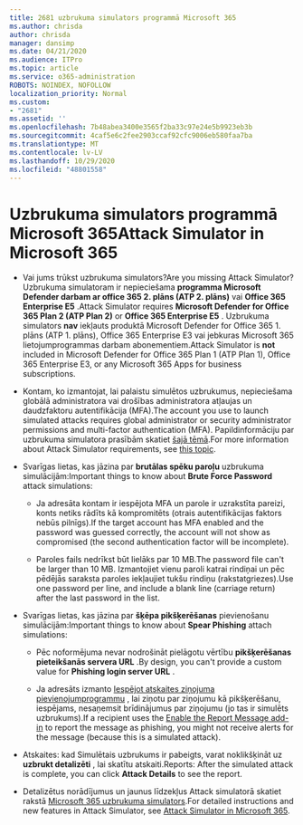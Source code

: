 ```yaml
---
title: 2681 uzbrukuma simulators programmā Microsoft 365
ms.author: chrisda
author: chrisda
manager: dansimp
ms.date: 04/21/2020
ms.audience: ITPro
ms.topic: article
ms.service: o365-administration
ROBOTS: NOINDEX, NOFOLLOW
localization_priority: Normal
ms.custom:
- "2681"
ms.assetid: ''
ms.openlocfilehash: 7b48abea3400e3565f2ba33c97e24e5b9923eb3b
ms.sourcegitcommit: 4caf5e6c2fee2903ccaf92cfc9006eb580faa7ba
ms.translationtype: MT
ms.contentlocale: lv-LV
ms.lasthandoff: 10/29/2020
ms.locfileid: "48801558"
---
```

# <a name="attack-simulator-in-microsoft-365"></a><span data-ttu-id="8c446-102">Uzbrukuma simulators programmā Microsoft 365</span><span class="sxs-lookup"><span data-stu-id="8c446-102">Attack Simulator in Microsoft 365</span></span>

- <span data-ttu-id="8c446-103">Vai jums trūkst uzbrukuma simulators?</span><span class="sxs-lookup"><span data-stu-id="8c446-103">Are you missing Attack Simulator?</span></span> <span data-ttu-id="8c446-104">Uzbrukuma simulatoram ir nepieciešama **programma Microsoft Defender darbam ar office 365 2. plāns (ATP 2. plāns)** vai **Office 365 Enterprise E5** .</span><span class="sxs-lookup"><span data-stu-id="8c446-104">Attack Simulator requires **Microsoft Defender for Office 365 Plan 2 (ATP Plan 2)** or **Office 365 Enterprise E5** .</span></span> <span data-ttu-id="8c446-105">Uzbrukuma simulators **nav** iekļauts produktā Microsoft Defender for Office 365 1. plāns (ATP 1. plāns), Office 365 Enterprise E3 vai jebkuras Microsoft 365 lietojumprogrammas darbam abonementiem.</span><span class="sxs-lookup"><span data-stu-id="8c446-105">Attack Simulator is **not** included in Microsoft Defender for Office 365 Plan 1 (ATP Plan 1), Office 365 Enterprise E3, or any Microsoft 365 Apps for business subscriptions.</span></span>

- <span data-ttu-id="8c446-106">Kontam, ko izmantojat, lai palaistu simulētos uzbrukumus, nepieciešama globālā administratora vai drošības administratora atļaujas un daudzfaktoru autentifikācija (MFA).</span><span class="sxs-lookup"><span data-stu-id="8c446-106">The account you use to launch simulated attacks requires global administrator or security administrator permissions and multi-factor authentication (MFA).</span></span> <span data-ttu-id="8c446-107">Papildinformāciju par uzbrukuma simulatora prasībām skatiet [šajā tēmā](https://docs.microsoft.com/microsoft-365/security/office-365-security/attack-simulator).</span><span class="sxs-lookup"><span data-stu-id="8c446-107">For more information about Attack Simulator requirements, see [this topic](https://docs.microsoft.com/microsoft-365/security/office-365-security/attack-simulator).</span></span>

- <span data-ttu-id="8c446-108">Svarīgas lietas, kas jāzina par **brutālas spēku paroļu** uzbrukuma simulācijām:</span><span class="sxs-lookup"><span data-stu-id="8c446-108">Important things to know about **Brute Force Password** attack simulations:</span></span>

  - <span data-ttu-id="8c446-109">Ja adresāta kontam ir iespējota MFA un parole ir uzrakstīta pareizi, konts netiks rādīts kā kompromitēts (otrais autentifikācijas faktors nebūs pilnīgs).</span><span class="sxs-lookup"><span data-stu-id="8c446-109">If the target account has MFA enabled and the password was guessed correctly, the account will not show as compromised (the second authentication factor will be incomplete).</span></span>

  - <span data-ttu-id="8c446-110">Paroles fails nedrīkst būt lielāks par 10 MB.</span><span class="sxs-lookup"><span data-stu-id="8c446-110">The password file can't be larger than 10 MB.</span></span> <span data-ttu-id="8c446-111">Izmantojiet vienu paroli katrai rindiņai un pēc pēdējās saraksta paroles iekļaujiet tukšu rindiņu (rakstatgriezes).</span><span class="sxs-lookup"><span data-stu-id="8c446-111">Use one password per line, and include a blank line (carriage return) after the last password in the list.</span></span>

- <span data-ttu-id="8c446-112">Svarīgas lietas, kas jāzina par **šķēpa pikšķerēšanas** pievienošanu simulācijām:</span><span class="sxs-lookup"><span data-stu-id="8c446-112">Important things to know about **Spear Phishing** attach simulations:</span></span>

  - <span data-ttu-id="8c446-113">Pēc noformējuma nevar nodrošināt pielāgotu vērtību **pikšķerēšanas pieteikšanās servera URL** .</span><span class="sxs-lookup"><span data-stu-id="8c446-113">By design, you can't provide a custom value for **Phishing login server URL** .</span></span>

  - <span data-ttu-id="8c446-114">Ja adresāts izmanto [Iespējot atskaites ziņojuma pievienojumprogrammu](https://docs.microsoft.com/microsoft-365/security/office-365-security/enable-the-report-message-add-in) , lai ziņotu par ziņojumu kā pikšķerēšanu, iespējams, nesaņemsit brīdinājumus par ziņojumu (jo tas ir simulēts uzbrukums).</span><span class="sxs-lookup"><span data-stu-id="8c446-114">If a recipient uses the [Enable the Report Message add-in](https://docs.microsoft.com/microsoft-365/security/office-365-security/enable-the-report-message-add-in) to report the message as phishing, you might not receive alerts for the message (because this is a simulated attack).</span></span>

- <span data-ttu-id="8c446-115">Atskaites: kad Simulētais uzbrukums ir pabeigts, varat noklikšķināt uz **uzbrukt detalizēti** , lai skatītu atskaiti.</span><span class="sxs-lookup"><span data-stu-id="8c446-115">Reports: After the simulated attack is complete, you can click **Attack Details** to see the report.</span></span>

- <span data-ttu-id="8c446-116">Detalizētus norādījumus un jaunus līdzekļus Attack simulatorā skatiet rakstā [Microsoft 365 uzbrukuma simulators](https://docs.microsoft.com/microsoft-365/security/office-365-security/attack-simulator).</span><span class="sxs-lookup"><span data-stu-id="8c446-116">For detailed instructions and new features in Attack Simulator, see [Attack Simulator in Microsoft 365](https://docs.microsoft.com/microsoft-365/security/office-365-security/attack-simulator).</span></span>

